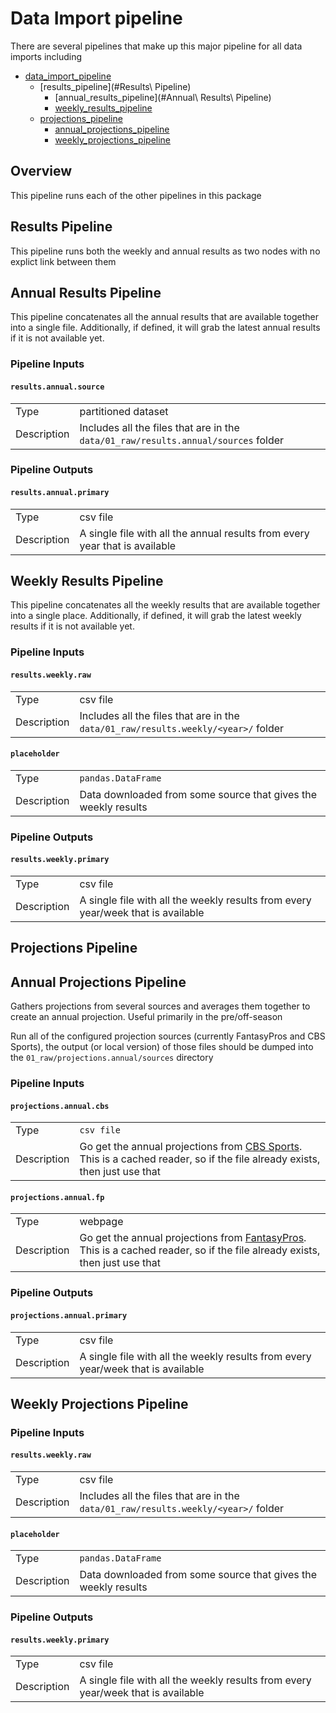 # Data Import pipeline

There are several pipelines that make up this major pipeline for all data imports including

* [data_import_pipeline](#overview)
  * [results_pipeline](#Results\ Pipeline)
    * [annual_results_pipeline](#Annual\ Results\ Pipeline)
    * [weekly_results_pipeline](#weekly_results_pipeline)
  * [projections_pipeline](#projections_pipeline)
    * [annual_projections_pipeline](#annual_projections_pipeline)
    * [weekly_projections_pipeline](#weekly_results_pipeline)

## Overview

This pipeline runs each of the other pipelines in this package

## Results Pipeline

This pipeline runs both the weekly and annual results as two nodes with no explict link between them

## Annual Results Pipeline

This pipeline concatenates all the annual results that are available together into a single file.  Additionally, if defined, it will grab the latest annual results if it is not available yet.

### Pipeline Inputs

#### `results.annual.source`

|      |                    |
| ---- | ------------------ |
| Type | partitioned dataset |
| Description | Includes all the files that are in the `data/01_raw/results.annual/sources` folder |

### Pipeline Outputs

#### `results.annual.primary`

|      |                    |
| ---- | ------------------ |
| Type | csv file |
| Description | A single file with all the annual results from every year that is available |

## <a name='weekly_results_pipeline'></a>Weekly Results Pipeline

This pipeline concatenates all the weekly results that are available together into a single place.  Additionally, if defined, it will grab the latest weekly results if it is not available yet.

### Pipeline Inputs

#### `results.weekly.raw`

|      |                    |
| ---- | ------------------ |
| Type | csv file |
| Description | Includes all the files that are in the `data/01_raw/results.weekly/<year>/` folder |

#### `placeholder`

|      |                    |
| ---- | ------------------ |
| Type | `pandas.DataFrame` |
| Description | Data downloaded from some source that gives the weekly results |

### Pipeline Outputs

#### `results.weekly.primary`

|      |                    |
| ---- | ------------------ |
| Type | csv file |
| Description | A single file with all the weekly results from every year/week that is available |

## <a name='projections_pipeline'></a>Projections Pipeline

## <a name='annual_projections_pipeline'></a>Annual Projections Pipeline

Gathers projections from several sources and averages them together to create an annual projection.  Useful primarily in the pre/off-season

Run all of the configured projection sources (currently FantasyPros and CBS Sports), the output (or local version) of those files should be dumped into the `01_raw/projections.annual/sources` directory



### Pipeline Inputs

#### `projections.annual.cbs`

|      |                    |
| ---- | ------------------ |
| Type | `csv file` |
| Description | Go get the annual projections from [CBS Sports](https://www.cbssports.com/fantasy/football).  This is a cached reader, so if the file already exists, then just use that |


#### `projections.annual.fp`

|      |                    |
| ---- | ------------------ |
| Type | webpage |
| Description | Go get the annual projections from [FantasyPros](http://www.fantasypros.com).  This is a cached reader, so if the file already exists, then just use that |


### Pipeline Outputs

#### `projections.annual.primary`
|      |                    |
| ---- | ------------------ |
| Type | csv file |
| Description | A single file with all the weekly results from every year/week that is available |


## <a name='weekly_projections_pipeline'></a>Weekly Projections Pipeline


### Pipeline Inputs

#### `results.weekly.raw`
|      |                    |
| ---- | ------------------ |
| Type | csv file |
| Description | Includes all the files that are in the `data/01_raw/results.weekly/<year>/` folder |


#### `placeholder`

|      |                    |
| ---- | ------------------ |
| Type | `pandas.DataFrame` |
| Description | Data downloaded from some source that gives the weekly results |

### Pipeline Outputs

#### `results.weekly.primary`
|      |                    |
| ---- | ------------------ |
| Type | csv file |
| Description | A single file with all the weekly results from every year/week that is available |

